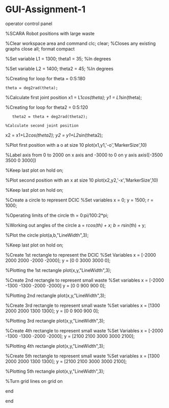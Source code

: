 # GUI-Assignment-1
operator control panel

%SCARA Robot positions with large waste

%Clear workspace area and command
clc;
clear;
%Closes any existing graphs
close all;
format compact

%Set variable
L1 = 1300;
theta1 = 35; %In degrees

%Set variable
L2 = 1400;
theta2 = 45; %In degrees

%Creating for loop
for theta = 0:5:180
    
    theta = deg2rad(theta);
    
   %Calculate first joint position
x1 = L1*cos(theta);
y1 = L1*sin(theta);

%Creating for loop
for theta2 = 0:5:120
    
       theta2 = theta + deg2rad(theta2);
    
    %Calculate second joint position
x2 = x1+L2*cos(theta2);
y2 = y1+L2*sin(theta2);


%Plot first position with a o at size 10
plot(x1,y1,'-o','MarkerSize',10)

%Label axis from 0 to 2000 on x axis and -3000 to 0 on y axis
axis([-3500 3500 0 3000])

%Keep last plot on
hold on;

%Plot second position with an x at size 10
plot(x2,y2,'-x','MarkerSize',10)

%Keep last plot on
hold on;

%Create a circle to represent DCIC
%Set variables
x = 0;
y = 1500;
r = 1000;

%Operating limits of the circle 
th = 0:pi/100:2*pi;

%Working out angles of the circle
a = r*cos(th) + x;
b = r*sin(th) + y;

%Plot the circle
plot(a,b,"LineWidth",3);

%Keep last plot on
hold on;

%Create 1st rectangle to represent the DCIC
%Set Variables
x = [-2000 2000 2000 -2000 -2000];
y = [0 0 3000 3000 0];

%Plotting the 1st rectangle
plot(x,y,"LineWidth",3);

%Create 2nd rectangle to represent small waste
%Set variables
x = [-2000 -1300 -1300 -2000 -2000]
y = [0 0 900 900 0];

%Plotting 2nd rectangle
plot(x,y,"LineWidth",3);

%Create 3rd rectangle to represent small waste
%Set variables
x = [1300 2000 2000 1300 1300];
y = [0 0 900 900 0];

%Plotting 3rd rectangle
plot(x,y,"LineWidth",3);

%Create 4th rectangle to represent small waste
%Set Variables
x = [-2000 -1300 -1300 -2000 -2000];
y = [2100 2100 3000 3000 2100];

%Plotting 4th rectangle
plot(x,y,"LineWidth",3);

%Create 5th rectangle to represent small waste
%Set variables
x = [1300 2000 2000 1300 1300];
y = [2100 2100 3000 3000 2100];

%Plotting 5th rectangle
plot(x,y,"LineWidth",3);

%Turn grid lines on
grid on

end

end
